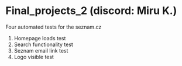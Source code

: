 # Final_projects_2 (discord: Miru K.)
Four automated tests for the seznam.cz
1. Homepage loads test
2. Search functionality test
3. Seznam email link test
4. Logo visible test
